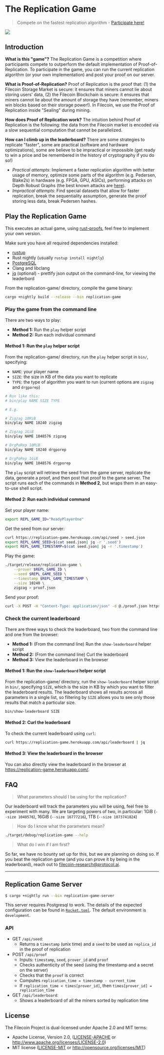 # The Replication Game

> Compete on the fastest replication algorithm - [Participate here!](http://replication-game.herokuapp.com/)

![](https://ipfs.io/ipfs/Qmdr2HMghfsknH9nfrRU2fjcdqZK8bjM8xa2JShBkehsCF/giphy.gif)

## Introduction

**What is this "game"?** The Replication Game is a competition where participants compete to outperform the default implementation of Proof-of-Replication. To participate in the game, you can run the current replication algorithm (or your own implementation) and post your proof on our server.

**What is Proof-of-Replication?** Proof of Replication is the proof that: (1) the Filecoin Storage Market is secure: it ensures that miners cannot lie about storing users' data, (2) the Filecoin Blockchain is secure: it ensures that miners cannot lie about the amount of storage they have (remember, miners win blocks based on their storage power!). In Filecoin, we use the Proof of Replication inside "Sealing" during mining.

**How does Proof of Replication work?** The intuition behind Proof of Replication is the following: the data from the Filecoin market is encoded via a slow sequential computation that cannot be parallelized.

**How can I climb up in the leaderboard?** There are some strategies to replicate "faster", some are practical (software and hardware optimizations), some are believe to be impractical or impossible (get ready to win a price and be remembered in the history of cryptography if you do so!)

- *Practical attempts*: Implement a faster replication algorithm with better usage of memory, optimize some parts of the algorithm (e.g. Pedersen, Blake2s) in hardware (e.g. FPGA, GPU, ASICs), performing attacks on Depth Robust Graphs (the best known attacks are [here](https://eprint.iacr.org/2017/443)).
- *Impractical attempts*: Find special datasets that allow for faster replication, break the sequentiality assumption, generate the proof storing less data, break Pedersen hashes.

## Play the Replication Game

This executes an actual game, using [rust-proofs](https://github.com/filecoin-project/rust-proofs), feel free to implement your own version.

Make sure you have all required dependencies installed:

- [rustup](https://www.rust-lang.org/tools/install)
- Rust nightly (usually `rustup install nightly`)
- [PostgreSQL](https://www.postgresql.org/)
- Clang and libclang
- [jq](https://stedolan.github.io/jq/download/) (optional) - prettify json output on the command-line, for viewing the leaderbord

From the replication-game/ directory, compile the game binary:

```bash
cargo +nightly build --release --bin replication-game
```

### Play the game from the command line

There are two ways to play:
- **Method 1:** Run the `play` helper script
- **Method 2:** Run each individual command

#### Method 1: Run the `play` helper script

From the replication-game/ directory, run the `play` helper script in `bin/`, specifying:
- `NAME`: your player name
- `SIZE`: the size in KB of the data you want to replicate
- `TYPE`: the type of algorithm you want to run (current options are `zigzag` and `drgporep`)

```bash
# Run like this:
# bin/play NAME SIZE TYPE

# E.g.

# Zigzag 10MiB
bin/play NAME 10240 zigzag

# Zigzag 1GiB
bin/play NAME 1048576 zigzag

# DrgPoRep 10MiB
bin/play NAME 10240 drgporep

# DrgPoRep 1GiB
bin/play NAME 1048576 drgporep
```

The `play` script will retrieve the seed from the game server, replicate the data, generate a proof, and then post that proof to the game server. The script runs each of the commands in **Method 2**, but wraps them in an easy-to-use shell script.

#### Method 2: Run each individual command

Set your player name:

```bash
export REPL_GAME_ID="ReadyPlayerOne"
```

Get the seed from our server:

```bash
curl https://replication-game.herokuapp.com/api/seed > seed.json
export REPL_GAME_SEED=$(cat seed.json| jq -r '.seed')
export REPL_GAME_TIMESTAMP=$(cat seed.json| jq -r '.timestamp')
```

Play the game:

```bash
./target/release/replication-game \
	--prover $REPL_GAME_ID \
	--seed $REPL_GAME_SEED \
	--timestamp $REPL_GAME_TIMESTAMP \
	--size 10240 \
	zigzag > proof.json
```

Send your proof:

```bash
curl -X POST -H "Content-Type: application/json" -d @./proof.json https://replication-game.herokuapp.com/api/proof
```

### Check the current leaderboard

There are three ways to check the leaderboard, two from the command line and one from the browser:
- **Method 1:** (From the command line) Run the `show-leaderboard` helper script
- **Method 2:** (From the command line) Curl the leaderboard
- **Method 3:** View the leaderboard in the browser

#### Method 1: Run the `show-leaderboard` helper script

From the replication-game/ directory, run the `show-leaderboard` helper script in `bin/`, specifying `SIZE`, which is the size in KB by which you want to filter the leaderboard results. The leaderboard shows all results across all parameters in a single list, so filtering by `SIZE` allows you to see only those results that match a particular size.

```bash
bin/show-leaderboard SIZE
```

#### Method 2: Curl the leaderboard

To check the current leaderboard using `curl`:

```bash
curl https://replication-game.herokuapp.com/api/leaderboard | jq
```

#### Method 3: View the leaderboard in the browser

You can also directly view the leaderboard in the browser at https://replication-game.herokuapp.com/.

## FAQ

>  What parameters should I be using for the replication?

Our leaderboard will track the parameters you will be using, feel free to experiment with many. We are targeting powers of two, in particular: 1GiB (`--size 1048576`), 16GiB (`--size 16777216`), 1TB (`--size 1073741824`)

> How do I know what the parameters mean?

```bash
./target/debug/replication-game --help
```

> What do I win if I am first?

So far, we have no bounty set up for this, but we are planning on doing so. If you beat the replication game (and you can prove it by being in the leaderboard), reach out to [filecoin-research@protocol.ai](mailto:filecoin-research@protocol.ai).



------



## Replication Game Server

```bash
$ cargo +nightly run --bin replication-game-server
```

This server requires Postgresql to work. The details of the expected configuration can be found in [`Rocket.toml`](Rocket.toml). The default environment is `development`.

### API

- GET `/api/seed`:
  - Returns a `timestamp` (unix time) and a `seed` to be used as `replica_id` in the proof of replication
- POST `/api/proof`
  - Inputs: `timestamp`, `seed`, `prover_id` and `proof`
  - Checks authenticity of the seed (using the timestamp and a secret on the server)
  - Checks that the `proof` is correct
  - Computes `replication_time = timestamp - current_time`
  - If `replication_time < times[prover_id]`, then `times[prover_id] = replication_time`
- GET `/api/leaderboard`:
  - Shows a leaderboard of all the miners sorted by replication time

## License

The Filecoin Project is dual-licensed under Apache 2.0 and MIT terms:

- Apache License, Version 2.0, ([LICENSE-APACHE](LICENSE-APACHE) or http://www.apache.org/licenses/LICENSE-2.0)
- MIT license ([LICENSE-MIT](LICENSE-MIT) or http://opensource.org/licenses/MIT)
